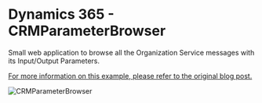 # Dynamics 365 - CRMParameterBrowser

Small web application to browse all the Organization Service messages with its Input/Output Parameters. 

[For more information on this example, please refer to the original blog post.](http://www.fedejousset.com/2017/03/09/crm-parameter-browser/)

![CRMParameterBrowser](https://i2.wp.com/www.fedejousset.com/wp-content/uploads/2017/03/parameterbrowser.png?w=1453 "CRMParameterBrowser")
